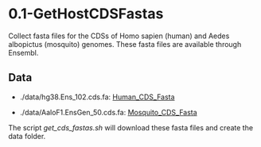 # 0.1-GetHostCDSFastas

Collect fasta files for the CDSs of Homo sapien (human) and Aedes albopictus (mosquito) genomes. 
These fasta files are available through Ensembl. 

## Data

+ ./data/hg38.Ens_102.cds.fa: [Human_CDS_Fasta](https://webfs//n/analysis/indexes/hg38/annotation/Ens_102/fastas/hg38.Ens_102.cds.fa)

+ ./data/AaloF1.EnsGen_50.cds.fa: [Mosquito_CDS_Fasta](https://webfs//n/analysis/indexes/AaloF1/annotation/EnsGen_50/fastas/AaloF1.EnsGen_50.cds.fa)

The script *get_cds_fastas.sh* will download these fasta files and create the data folder.
